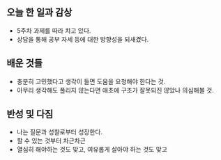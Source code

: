 ## 오늘 한 일과 감상

- 5주차 과제를 따라 치고 있다.
- 상담을 통해 공부 자세 등에 대한 방향성을 되새겼다.

## 배운 것들
- 충분히 고민했다고 생각이 들면 도움을 요청해야 한다는 것.
- 아무리 생각해도 풀리지 않는다면 애초에 구조가 잘못되진 않았나 의심해볼 것.

## 반성 및 다짐

- 나는 질문과 성찰로부터 성장한다.
- 할 수 있는 것부터 차근차근
- 열심히 해야하는 것도 맞고, 여유롭게 살아야 하는 것도 맞고
